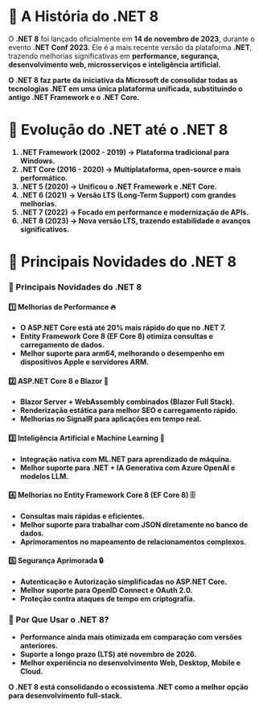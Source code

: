 # 📜 A História do .NET 8

O <b>.NET 8</b> foi lançado oficialmente em <b>14 de novembro de 2023</b>, durante o evento <b>.NET Conf 2023.</b> Ele é a mais recente versão da plataforma <b> .NET</b>, trazendo melhorias significativas em <b>performance, segurança, desenvolvimento web, microsserviços e inteligência artificial.

O <b>.NET 8</b> faz parte da iniciativa da <b>Microsoft</b> de consolidar todas as tecnologias .NET em uma única plataforma unificada, substituindo o antigo <b>.NET Framework</b> e o <b>.NET Core.</b>

# 🔹 Evolução do .NET até o .NET 8

1. .NET Framework (2002 - 2019) → Plataforma tradicional para Windows.
2. .NET Core (2016 - 2020) → Multiplataforma, open-source e mais performático.
3. .NET 5 (2020) → Unificou o .NET Framework e .NET Core.
4. .NET 6 (2021) → Versão LTS (Long-Term Support) com grandes melhorias.
5. .NET 7 (2022) → Focado em performance e modernização de APIs.
6. .NET 8 (2023) → Nova versão LTS, trazendo estabilidade e avanços significativos.

# 🔹 Principais Novidades do .NET 8

### 🔹 Principais Novidades do .NET 8

#### 1️⃣ Melhorias de Performance 🔥

- O ASP.NET Core está até 20% mais rápido do que no .NET 7.
- <b>Entity Framework Core 8</b> (EF Core 8) otimiza consultas e carregamento de dados.
- Melhor suporte para <b>arm64</b>, melhorando o desempenho em dispositivos Apple e servidores ARM.

#### 2️⃣ ASP.NET Core 8 e Blazor 🚀

- Blazor Server + WebAssembly combinados (Blazor Full Stack).
- Renderização estática para melhor SEO e carregamento rápido.
- Melhorias no <b>SignalR</b> para aplicações em tempo real.

#### 3️⃣ Inteligência Artificial e Machine Learning 🤖

- Integração nativa com <b>ML.NET</b> para aprendizado de máquina.
- Melhor suporte para <b>.NET + IA</b> Generativa com Azure OpenAI e modelos LLM.

#### 4️⃣ Melhorias no Entity Framework Core 8 (EF Core 8) 🗄️

- Consultas mais rápidas e eficientes.
- Melhor suporte para trabalhar com JSON diretamente no banco de dados.
- Aprimoramentos no mapeamento de relacionamentos complexos.

#### 5️⃣ Segurança Aprimorada 🔒

- Autenticação e Autorização simplificadas no ASP.NET Core.
- Melhor suporte para OpenID Connect e OAuth 2.0.
- Proteção contra ataques de tempo em criptografia.

### 🔹 Por Que Usar o .NET 8?

-  Performance ainda mais otimizada em comparação com versões anteriores.
-  Suporte a longo prazo (LTS) até novembro de 2026.
-  Melhor experiência no desenvolvimento Web, Desktop, Mobile e Cloud.

O .NET 8 está consolidando o ecossistema .NET como a melhor opção para desenvolvimento full-stack.
  
